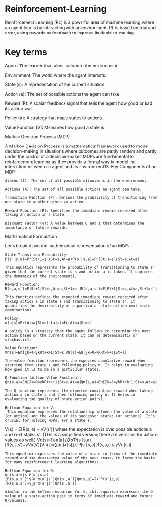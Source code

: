 # Reinforcement-Learning
Reinforcement Learning (RL) is a powerful area of machine learning where an agent learns by interacting with an environment. RL is based on trial and error, using rewards as feedback to improve its decision-making.

# Key terms
Agent: The learner that takes actions in the environment.

Environment: The world where the agent interacts.

State (s): A representation of the current situation.

Action (a): The set of possible actions the agent can take.

Reward (R): A scalar feedback signal that tells the agent how good or bad its action was.

Policy (π): A strategy that maps states to actions.

Value Function (V): Measures how good a state is.

Markov Decision Process (MDP)

A Markov Decision Process is a mathematical framework used to model decision-making in situations where outcomes are partly random and partly under the control of a decision-maker. MDPs are fundamental to reinforcement learning as they provide a formal way to model the interaction between an agent and its environment13.
Key Components of an MDP

    States (S): The set of all possible situations in the environment.

    Actions (A): The set of all possible actions an agent can take.

    Transition Function (P): Defines the probability of transitioning from one state to another given an action.

    Reward Function (R): Specifies the immediate reward received after taking an action in a state.

    Discount Factor (γ): A value between 0 and 1 that determines the importance of future rewards.

Mathematical Formulation

Let's break down the mathematical representation of an MDP:

    State Transition Probability:
    P(s′∣s,a)=Pr(St+1=s′∣St=s,At=a)P(s′∣s,a)=Pr(St+1=s′∣St=s,At=a)

    This equation represents the probability of transitioning to state s' given that the current state is s and action a is taken. It captures the dynamics of the environment1.

    Reward Function:
    R(s,a,s′)=E[Rt+1∣St=s,At=a,St+1=s′]R(s,a,s′)=E[Rt+1∣St=s,At=a,St+1=s′]

    This function defines the expected immediate reward received after taking action a in state s and transitioning to state s'. It quantifies the desirability of a particular state-action-next state combination1.

    Policy:
    π(a∣s)=Pr(At=a∣St=s)π(a∣s)=Pr(At=a∣St=s)

    A policy is a strategy that the agent follows to determine the next action based on the current state. It can be deterministic or stochastic1.

    Value Function:
    Vπ(s)=Eπ[∑k=0∞γkRt+k+1∣St=s]Vπ(s)=Eπ[∑k=0∞γkRt+k+1∣St=s]

    The value function represents the expected cumulative reward when starting from state s and following policy π. It helps in evaluating how good it is to be in a particular state1.

    Q-Function (Action-Value Function):
    Qπ(s,a)=Eπ[∑k=0∞γkRt+k+1∣St=s,At=a]Qπ(s,a)=Eπ[∑k=0∞γkRt+k+1∣St=s,At=a]

    The Q-function represents the expected cumulative reward when taking action a in state s and then following policy π. It helps in evaluating the quality of state-action pairs1.

    Bellman Equation for V:
     This equation expresses the relationship between the value of a state (or action) and the values of its successor states (or actions). It's crucial for solving MDPs. For a state s:
V(s) = E[R(s, a) + γV(s')] where the expectation is over possible actions a and next states s'. (This is a simplified version; there are versions for action-values as well.)
    Vπ(s)=∑aπ(a∣s)∑s′P(s′∣s,a)[R(s,a,s′)+γVπ(s′)]Vπ(s)=∑aπ(a∣s)∑s′P(s′∣s,a)[R(s,a,s′)+γVπ(s′)]

    This equation expresses the value of a state in terms of the immediate reward and the discounted value of the next state. It forms the basis for many reinforcement learning algorithms1.

    Bellman Equation for Q:
    Qπ(s,a)=∑s′P(s′∣s,a)[R(s,a,s′)+γ∑a′π(a′∣s′)Qπ(s′,a′)]Qπ(s,a)=∑s′P(s′∣s,a)[R(s,a,s′)+γ∑a′π(a′∣s′)Qπ(s′,a′)]

    Similar to the Bellman equation for V, this equation expresses the Q-value of a state-action pair in terms of immediate reward and future Q-values1.

